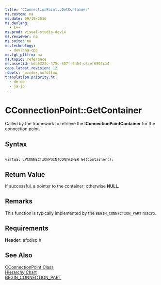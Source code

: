 ```yaml
---
title: "CConnectionPoint::GetContainer"
ms.custom: na
ms.date: 09/19/2016
ms.devlang: 
  - C++
ms.prod: visual-studio-dev14
ms.reviewer: na
ms.suite: na
ms.technology: 
  - devlang-cpp
ms.tgt_pltfrm: na
ms.topic: reference
ms.assetid: bdc5322c-475c-407f-9a54-c2cef6892c14
caps.latest.revision: 12
robots: noindex,nofollow
translation.priority.ht: 
  - de-de
  - ja-jp
---
```

# CConnectionPoint::GetContainer
Called by the framework to retrieve the **IConnectionPointContainer** for the connection point.  
  
## Syntax  
  
```  
  
virtual LPCONNECTIONPOINTCONTAINER GetContainer();  
```  
  
## Return Value  
 If successful, a pointer to the container; otherwise **NULL**.  
  
## Remarks  
 This function is typically implemented by the `BEGIN_CONNECTION_PART` macro.  
  
## Requirements  
 **Header:** afxdisp.h  
  
## See Also  
 [CConnectionPoint Class](../vs140/CConnectionPoint-Class.md)   
 [Hierarchy Chart](../vs140/Hierarchy-Chart.md)   
 [BEGIN_CONNECTION_PART](../vs140/BEGIN_CONNECTION_PART.md)